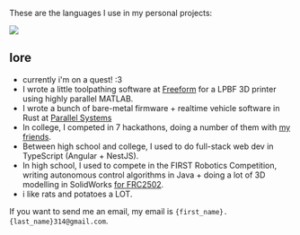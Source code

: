 These are the languages I use in my personal projects:

<img class="fit-picture" src="https://github-readme-stats.vercel.app/api/top-langs/?username=RitikMishra&layout=compact&exclude_repo=toastonly">

## lore
- currently i'm on a quest! :3
- I wrote a little toolpathing software at [Freeform](https://freeform.co) for a LPBF 3D printer using highly parallel MATLAB.
- I wrote a bunch of bare-metal firmware + realtime vehicle software in Rust at [Parallel Systems](https://moveparallel.com)
- In college, I competed in 7 hackathons, doing a number of them with [my friends](https://github.com/Minihacks).
- Between high school and college, I used to do full-stack web dev in TypeScript (Angular + NestJS).
- In high school, I used to compete in the FIRST Robotics Competition, writing autonomous control algorithms in Java + doing a lot of 3D modelling in SolidWorks [for FRC2502](https://github.com/Team-2502).
- i like rats and potatoes a LOT. 

If you want to send me an email, my email is `{first_name}.{last_name}314@gmail.com`.
